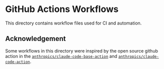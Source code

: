 # GitHub Actions Workflows

This directory contains workflow files used for CI and automation.

## Acknowledgement

Some workflows in this directory were inspired by the open source github action in the [`anthropics/claude-code-base-action`](https://github.com/anthropics/claude-code-base-action) and [`anthropics/claude-code-action`](https://github.com/anthropics/claude-code-action).
